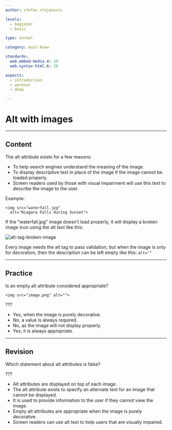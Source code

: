 ```yaml
---
author: stefan.stojanovic

levels:
  - beginner
  - basic

type: normal

category: must-know

standards:
  web.embed-media.4: 10
  web.syntax-html.6: 10

aspects:
  - introduction
  - workout
  - deep

---
```

# Alt with images
---
## Content

The alt attribute exists for a few reasons: 

* To help search engines understand the meaning of the image.
* To display descriptive text in place of the image if the image cannot be loaded properly. 
* Screen readers used by those with visual impairment will use this text to describe the image to the user. 

Example:
```
<img src="waterfall.jpg"
  alt="Niagara Falls during Sunset">
```
If the "waterfall.jpg" image doesn't load properly, it will display a broken image icon using the alt text like this: 

![alt-tag-broken-image](%3Csvg%20xmlns%3D%22http%3A%2F%2Fwww.w3.org%2F2000%2Fsvg%22%20width%3D%22100%%22%20height%3D%2260%22%3E%3Cg%20fill%3D%22none%22%20fill-rule%3D%22evenodd%22%3E%3Crect%20width%3D%22320%22%20height%3D%2260%22%20fill%3D%22%23FFF%22%20rx%3D%229%22%2F%3E%3Ctext%20fill%3D%22%23000%22%20font-family%3D%22TimesNewRomanPSMT%2C%20Times%20New%20Roman%22%20font-size%3D%2216%22%3E%3Ctspan%20x%3D%2237%22%20y%3D%2237%22%3ENiagara%20Falls%20during%20Sunset%3C%2Ftspan%3E%3C%2Ftext%3E%3Cg%20fill-rule%3D%22nonzero%22%3E%3Cpath%20fill%3D%22%238D8D8D%22%20d%3D%22M19.5%2039.15V38h-.05v1.15h.05z%22%2F%3E%3Cpath%20fill%3D%22%237BC274%22%20d%3D%22M21.75%2036.9H20.6V38h1.15v-1.1z%22%2F%3E%3Cpath%20fill%3D%22%239FC6B7%22%20d%3D%22M24.05%2033.45H22.9v1.15h1.15v-1.15zm-2.3%202.25v.05h1.15V34.6h-1.15v1.1zm3.4-2.25V32.3h-1.1v1.15h1.1z%22%2F%3E%3Cpath%20fill%3D%22%23C7DDE6%22%20d%3D%22M21.7%2035.75h-1.1v1.15h1.15v-1.15h-.05z%22%2F%3E%3Cpath%20fill%3D%22%23C2D0EE%22%20d%3D%22M24.05%2032.3h-2.3v2.3h1.15v-1.15h1.15V32.3zm7.95%200h-1.1v1.15h1.15V32.3H32z%22%2F%3E%3Cpath%20fill%3D%22%23D7E2FA%22%20d%3D%22M21.75%2026.55V24.3H20.6v11.45h1.15v-9.2z%22%2F%3E%3Cpath%20fill%3D%22%23D0DDF8%22%20d%3D%22M24.05%2024.3h-2.3v2.25h1.15v-1.1h1.15V24.3zm4.55%202.25V24.3h-2.3v1.15h1.15v1.1h1.15z%22%2F%3E%3Cpath%20fill%3D%22%23E0E9F8%22%20d%3D%22M21.75%2023.15H20.6v1.15h1.15v-1.15zm8%200H28.6v1.15h1.15v-1.15z%22%2F%3E%3Cpath%20fill%3D%22%239B9B9B%22%20d%3D%22M19.5%2020.85h-.05V38h.05V20.85z%22%2F%3E%3Cpath%20fill%3D%22%23A0A0A1%22%20d%3D%22M20.6%2022v-1.15h-1.1V38h1.1V22z%22%2F%3E%3Cpath%20fill%3D%22%23F3F7FD%22%20d%3D%22M21.75%2022H20.6v1.15h1.15V22zm12.6%204.55H33.2v1.15h1.15v-1.15z%22%2F%3E%3Cpath%20fill%3D%22%23838384%22%20d%3D%22M24.5%2039.15h1.8V38h-6.8v1.15h5zM33.2%2038h-3.45v1.15h5.7V38H33.2z%22%2F%3E%3Cpath%20fill%3D%22%2356B33E%22%20d%3D%22M33.2%2036.9h-2.3V38h2.3v-1.1zm-6.9-4.6v1.15h-2.25v1.15H22.9v1.15h-1.15V38h5.7v-1.1h1.15v-1.15h1.15V34.6h1.15v-1.15h-2.3V32.3h-2.3z%22%2F%3E%3Cpath%20fill%3D%22%238DC78D%22%20d%3D%22M34.35%2036.9H33.2V38h1.15v-1.1z%22%2F%3E%3Cpath%20fill%3D%22%236CB866%22%20d%3D%22M33.2%2035.75h-1.15v1.15h1.15v-1.15z%22%2F%3E%3Cpath%20fill%3D%22%23D5E1F8%22%20d%3D%22M33.2%2034.6v2.3h1.15v-2.3H33.2z%22%2F%3E%3Cpath%20fill%3D%22%23B4CCD6%22%20d%3D%22M30.85%2032.3h-1.1v1.15h1.15V32.3h-.05z%22%2F%3E%3Cpath%20fill%3D%22%23C6D4F1%22%20d%3D%22M26.3%2031.15h6.9V30H21.75v1.15h4.55z%22%2F%3E%3Cpath%20fill%3D%22%236CB761%22%20d%3D%22M28.6%2033.4v.05h1.15V32.3H28.6v1.1z%22%2F%3E%3Cpath%20fill%3D%22%23C5D2F1%22%20d%3D%22M26.3%2032.3v-1.15h-4.55v1.15h4.55zm2.3-1.15v1.15h4.6v-1.15h-4.6z%22%2F%3E%3Cpath%20fill%3D%22%2354AD3C%22%20d%3D%22M26.3%2032.35v-.05h-1.15v1.15h1.15v-1.1z%22%2F%3E%3Cpath%20fill%3D%22%23B6CFD7%22%20d%3D%22M28.6%2032.25v-1.1h-2.3v1.15h2.3v-.05z%22%2F%3E%3Cpath%20fill%3D%22%23CAD9F4%22%20d%3D%22M28.6%2028.85V27.7h-6.85v1.15h6.85z%22%2F%3E%3Cpath%20fill%3D%22%23FFF%22%20d%3D%22M27.45%2026.55v-1.1H26.3V24.3h-2.25v1.15H22.9v1.1h-1.15v1.15h5.7v-1.15zm8%203.45h-1.1v1.15H33.2v1.15h-1.15v1.15H30.9v1.15h-1.15v1.15H28.6v1.15h-1.15V38H26.3v1.15h3.45V38h1.15v-1.1h1.15v-1.15h1.15V34.6h1.15v-1.15h1.1V30zM32%2023.15h-1.1v2.3h2.3V24.3h-1.15v-1.15H32zm.05-2.3V22h1.15v1.15h1.15v1.15h1.1v-3.45h-3.4z%22%2F%3E%3Cpath%20fill%3D%22%23CDDAF6%22%20d%3D%22M28.6%2026.55h-1.15v1.15h1.15v-1.15z%22%2F%3E%3Cpath%20fill%3D%22%23D0DAF1%22%20d%3D%22M29.75%2027.7v-1.15H28.6v1.15h1.15z%22%2F%3E%3Cpath%20fill%3D%22%23DAE4FA%22%20d%3D%22M34.3%2028.85h-1.1v2.3h1.15v-2.3h-.05z%22%2F%3E%3Cpath%20fill%3D%22%23E3EBFB%22%20d%3D%22M33.2%2028.85h1.15V27.7H33.2v1.15z%22%2F%3E%3Cpath%20fill%3D%22%23D6E0F6%22%20d%3D%22M30.9%2027.7v1.15h2.3V27.7h-2.3z%22%2F%3E%3Cpath%20fill%3D%22%23CEDBF5%22%20d%3D%22M29.75%2028.85V27.7H28.6v1.15h1.15z%22%2F%3E%3Cpath%20fill%3D%22%23C7D6F3%22%20d%3D%22M30.85%2028.85h-9.1V30H33.2v-1.15h-2.35z%22%2F%3E%3Cpath%20fill%3D%22%23D3DFF6%22%20d%3D%22M29.75%2028.85h1.15V27.7h-1.15v1.15z%22%2F%3E%3Cpath%20fill%3D%22%23E6EBFA%22%20d%3D%22M30.85%2026.55h-1.1v1.15h1.15v-1.15h-.05z%22%2F%3E%3Cpath%20fill%3D%22%23D7E1F7%22%20d%3D%22M29.75%2026.55V24.3H28.6v2.25h1.15z%22%2F%3E%3Cpath%20fill%3D%22%23EEF3FB%22%20d%3D%22M33.2%2026.55h-2.3v1.15h2.3v-1.15z%22%2F%3E%3Cpath%20fill%3D%22%239F9F9F%22%20d%3D%22M34.35%2024.3H33.2v1.15h1.15V24.3zm-1.15-1.15h-1.15v1.15h1.15v-1.15zM32.05%2022H30.9v1.15h1.15V22z%22%2F%3E%3Cpath%20fill%3D%22%23909092%22%20d%3D%22M35.45%2033.45h-1.1V38h1.1v-4.55zm0-8h-1.1V30h1.1v-4.55z%22%2F%3E%3Cpath%20fill%3D%22%23F5F5F5%22%20d%3D%22M35.45%2024.3h-1.1v1.15h1.1V24.3zm-1.15-1.15h-1.1v1.15h1.15v-1.15h-.05zm-2.25-.05v.05h1.15V22h-1.15v1.1zm0-1.95v-.3H30.9V22h1.15v-.85z%22%2F%3E%3Cpath%20fill%3D%22%23A2A2A2%22%20d%3D%22M29.75%2021.95v-1.1H20.6V22h9.15v-.05z%22%2F%3E%3Cpath%20fill%3D%22%23919191%22%20d%3D%22M30.9%2020.85h-1.15v5.7h4.6v-1.1H30.9v-4.6z%22%2F%3E%3Cpath%20fill%3D%22%23DBE4F9%22%20d%3D%22M28.6%2023.15h-6.85v1.15h6.85v-1.15z%22%2F%3E%3Cpath%20fill%3D%22%23F1F6FC%22%20d%3D%22M26.75%2023.15h3V22h-8v1.15h5z%22%2F%3E%3C%2Fg%3E%3C%2Fg%3E%3C%2Fsvg%3E)

Every image needs the alt tag to pass validation, but when the image is only for decoration, then the description can be left empty like this: `alt=""`

---
## Practice

Is an empty alt attribute considered appropriate?

```
<img src="image.png" alt="">
```

???

* Yes, when the image is purely decorative.
* No, a value is always required.
* No, as the image will not display properly.
* Yes, it is always appropriate.

---
## Revision

Which statement about alt attributes is false?

???

 * Alt attributes are displayed on top of each image.
 * The alt attribute exists to specify an alternate text for an image that cannot be displayed.
 * It is used to provide information to the user if they cannot view the image.
 * Empty alt attributes are appropriate when the image is purely decorative.
 * Screen readers can use alt text to help users that are visually impaired.

